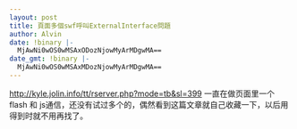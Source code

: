 ```yaml
---
layout: post
title: 頁面多個swf呼叫ExternalInterface問題
author: Alvin
date: !binary |-
  MjAwNi0wOS0wMSAxODozNjowMyArMDgwMA==
date_gmt: !binary |-
  MjAwNi0wOS0wMSAxMDozNjowMyArMDgwMA==
---
```

http://kyle.jolin.info/tt/rserver.php?mode=tb&sl=399
一直在做页面里一个 flash 和 js通信，还没有试过多个的，偶然看到这篇文章就自己收藏一下，以后用得到时就不用再找了。
